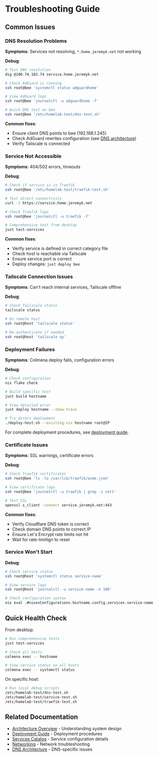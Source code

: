 # Troubleshooting Guide

## Common Issues

### DNS Resolution Problems

**Symptoms**: Services not resolving, `*.home.jeremyk.net` not working

**Debug**:

```bash
# Test DNS resolution
dig @100.74.102.74 service.home.jeremyk.net

# Check AdGuard is running
ssh root@bee 'systemctl status adguardhome'

# View AdGuard logs
ssh root@bee 'journalctl -u adguardhome -f'

# Quick DNS test on bee
ssh root@bee '/etc/homelab-test/dns-test.sh'
```

**Common fixes**:

- Ensure client DNS points to bee (192.168.1.245)
- Check AdGuard rewrites configuration (see [DNS architecture](./architecture/dns.md))
- Verify Tailscale is connected

### Service Not Accessible

**Symptoms**: 404/502 errors, timeouts

**Debug**:

```bash
# Check if service is in Traefik
ssh root@bee '/etc/homelab-test/traefik-test.sh'

# Test direct connectivity
curl -I https://service.home.jeremyk.net

# Check Traefik logs
ssh root@bee 'journalctl -u traefik -f'

# Comprehensive test from desktop
just test-services
```

**Common fixes**:

- Verify service is defined in correct category file
- Check host is reachable via Tailscale
- Ensure service port is correct
- Deploy changes: `just deploy bee`

### Tailscale Connection Issues

**Symptoms**: Can't reach internal services, Tailscale offline

**Debug**:

```bash
# Check Tailscale status
tailscale status

# On remote host
ssh root@host 'tailscale status'

# Re-authenticate if needed
ssh root@host 'tailscale up'
```

### Deployment Failures

**Symptoms**: Colmena deploy fails, configuration errors

**Debug**:

```bash
# Check configuration
nix flake check

# Build specific host
just build hostname

# View detailed error
just deploy hostname --show-trace

# Try direct deployment
./deploy-host.sh --existing-nix hostname root@IP
```

For complete deployment procedures, see [deployment guide](./deployment.md).

### Certificate Issues

**Symptoms**: SSL warnings, certificate errors

**Debug**:

```bash
# Check Traefik certificates
ssh root@bee 'ls -la /var/lib/traefik/acme.json'

# View certificate logs
ssh root@bee 'journalctl -u traefik | grep -i cert'

# Test SSL
openssl s_client -connect service.jeremyk.net:443
```

**Common fixes**:

- Verify Cloudflare DNS token is correct
- Check domain DNS points to correct IP
- Ensure Let's Encrypt rate limits not hit
- Wait for rate-limitign to reset

### Service Won't Start

**Debug**:

```bash
# Check service status
ssh root@host 'systemctl status service-name'

# View service logs
ssh root@host 'journalctl -u service-name -n 100'

# Check configuration syntax
nix eval .#nixosConfigurations.hostname.config.services.service-name
```

## Quick Health Check

From desktop:

```bash
# Run comprehensive tests
just test-services

# Check all hosts
colmena exec -- hostname

# View service status on all hosts
colmena exec -- systemctl status
```

On specific host:

```bash
# Run local debug scripts
/etc/homelab-test/dns-test.sh
/etc/homelab-test/service-test.sh
/etc/homelab-test/traefik-test.sh
```

## Related Documentation

- [Architecture Overview](./architecture.md) - Understanding system design
- [Deployment Guide](./deployment.md) - Deployment procedures
- [Services Catalog](./services.md) - Service configuration details
- [Networking](./networking.md) - Network troubleshooting
- [DNS Architecture](./architecture/dns.md) - DNS-specific issues
